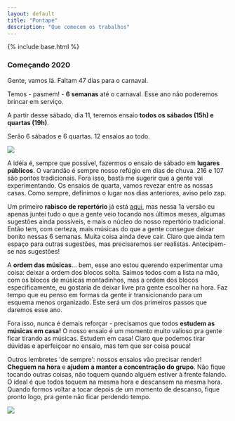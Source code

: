 ```yaml
---
layout: default
title: "Pontapé"
description: "Que comecem os trabalhos"
---
```

{% include base.html %}

### Começando 2020

Gente, vamos lá. Faltam 47 dias para o carnaval.

Temos - pasmem! - **6 semanas** até o carnaval. Esse ano não poderemos brincar em serviço.

A partir desse sábado, dia 11, teremos ensaio **todos os sábados (15h) e quartas (19h)**.

Serão 6 sábados e 6 quartas. 12 ensaios ao todo.

<img src='{{base}}/img/fotos_2015/foto1.jpg'/>

A idéia é, sempre que possível, fazermos o ensaio de sábado em **lugares públicos**. O varandão é sempre nosso refúgio em dias de chuva. 216 e 107 são pontos tradicionais. Fora isso, basta me sugerir que a gente vai experimentando. Os ensaios de quarta, vamos revezar entre as nossas casas. Como sempre, definimos o lugar nos dias anteriores, aviso pelo zap.

Um primeiro **rabisco de repertório** já está [aqui]({{base}}/repertorio.html), mas nessa 1a versão eu apenas juntei tudo o que a gente veio tocando nos últimos meses, algumas sugestões ainda possíveis, e mais o núcleo do nosso repertório tradicional. Então tem, com certeza, mais músicas do que a gente consegue deixar bonito nessas 6 semanas. Muita coisa ainda deve cair. Claro que ainda tem espaço para outras sugestões, mas precisaremos ser realistas. Antecipem-se nas sugestões!

A **ordem das músicas**... bem, esse ano estou querendo experimentar uma coisa: deixar a ordem dos blocos solta. Saímos todos com a lista na mão, com os blocos de músicas montadinhos, mas a ordem dos blocos especificamente, eu gostaria de deixar livre pra gente escolher na hora. Faz tempo que eu penso em formas da gente ir transicionando para um esquema menos organizado. Este será um dos primeiros passos que daremos esse ano.

Fora isso, nunca é demais reforçar - precisamos que todos **estudem as músicas em casa!** O nosso ensaio é um momento muito valioso pra gente ficar tirando as músicas. Estudem em casa! Claro que podemos tirar dúvidas e aperfeiçoar no ensaio, mas tem que ser coisa pouca!

Outros lembretes 'de sempre': nossos ensaios vão precisar render! **Cheguem na hora** e **ajudem a manter a concentração do grupo**. Não fique tocando outras coisas, não toquem quando alguém estiver à frente falando. O ideal é que todos toquem na mesma hora e descansem na mesma hora. Quando formos voltar a tocar depois de um momento de descanso, fique pronto logo, pra gente não ficar perdendo tempo. 

<img src='{{base}}/img/fotos_2015/foto9.jpg'/>